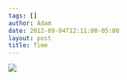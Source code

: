 ```yaml
---
tags: []
author: Adam
date: 2012-09-04T12:11:00-05:00
layout: post
title: Time
---
```


![](/media/m9u7ueUpEA1qga9s2o1_1280.jpg)
